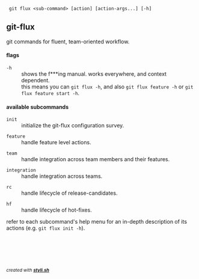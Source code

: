 
     git flux <sub-command> [action] [action-args...] [-h]


## git-flux

git commands for fluent, team-oriented workflow.

#### flags

<dl>
	<dt><code>-h</code></dt>
	<dd>shows the f***ing manual. works everywhere, and context dependent.<br/>
this means you can <code>git flux -h</code>, and also <code>git flux feature -h</code> or <code>git flux feature start -h</code>.<br/></dd>
</dl>

#### available subcommands

<dl>
	<dt><code>init</code></dt>
	<dd>initialize the git-flux configuration survey.<br/></dd>
</dl>
<dl>
	<dt><code>feature</code></dt>
	<dd>handle feature level actions.<br/></dd>
</dl>
<dl>
	<dt><code>team</code></dt>
	<dd>handle integration across team members and their features.<br/></dd>
</dl>
<dl>
	<dt><code>integration</code></dt>
	<dd>handle integration across teams.<br/></dd>
</dl>
<dl>
	<dt><code>rc</code></dt>
	<dd>handle lifecycle of release-candidates.<br/></dd>
</dl>
<dl>
	<dt><code>hf</code></dt>
	<dd>handle lifecycle of hot-fixes.<br/></dd>
</dl>

refer to each subcommand's help menu for an in-depth description of its actions (e.g. `git flux init -h`).



<br/><br/>
---
<sup><i>created with <b><a href="https://github.com/eliranmal/styli.sh">styli.sh</a></b></i></sup>
